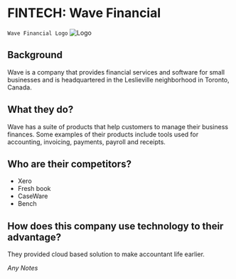 # FINTECH: Wave Financial
`Wave Financial Logo`
![Logo](https://github.com/kaushikb39/FinTech/blob/main/Wave_logo_RGB.png)

## Background
Wave is a company that provides financial services and software for small businesses and is headquartered in the Leslieville neighborhood in Toronto, Canada.

## What they do?
Wave has a suite of products that help customers to manage their business finances. Some examples of their products include tools used for accounting, invoicing, payments, payroll and receipts.

## Who are their competitors?
- Xero
- Fresh book
- CaseWare
- Bench

## How does this company use technology to their advantage?
They provided cloud based solution to make accountant life earlier.


*Any Notes*

